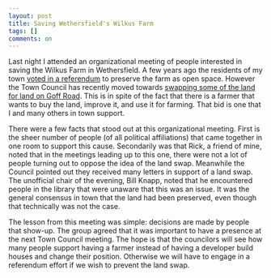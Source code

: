 ```yaml
---
layout: post
title: Saving Wethersfield's Wilkus Farm
tags: []
comments: on
---
```

Last night I attended an organizational meeting of people interested in saving the Wilkus Farm in Wethersfield. A few years ago the residents of my town <a href="http://wethersfield.net/dl/09/wilkus/wilkus-votes-totals-090512.html">voted in a referendum</a> to preserve the farm as open space. However the Town Council has recently moved towards <a href="http://articles.courant.com/2013-01-08/community/hc-wethersfield-wilkus-land-swap-20130108_1_jeffery-kotkin-council-members-rdj-development">swapping some of the land for land on Goff Road</a>. This is in spite of the fact that there is a farmer that wants to buy the land, improve it, and use it for farming. That bid is one that I and many others in town support.

There were a few facts that stood out at this organizational meeting. First is the sheer number of people (of all political affiliations) that came together in one room to support this cause. Secondarily was that Rick, a friend of mine, noted that in the meetings leading up to this one, there were not a lot of people turning out to oppose the idea of the land swap. Meanwhile the Council pointed out they received many letters in support of a land swap. The unofficial chair of the evening, Bill Knapp, noted that he encountered people in the library that were unaware that this was an issue. It was the general consensus in town that the land had been preserved, even though that technically was not the case.

The lesson from this meeting was simple: decisions are made by people that show-up. The group agreed that it was important to have a presence at the next Town Council meeting. The hope is that the councilors will see how many people support having a farmer instead of having a developer build houses and change their position. Otherwise we will have to engage in a referendum effort if we wish to prevent the land swap.
